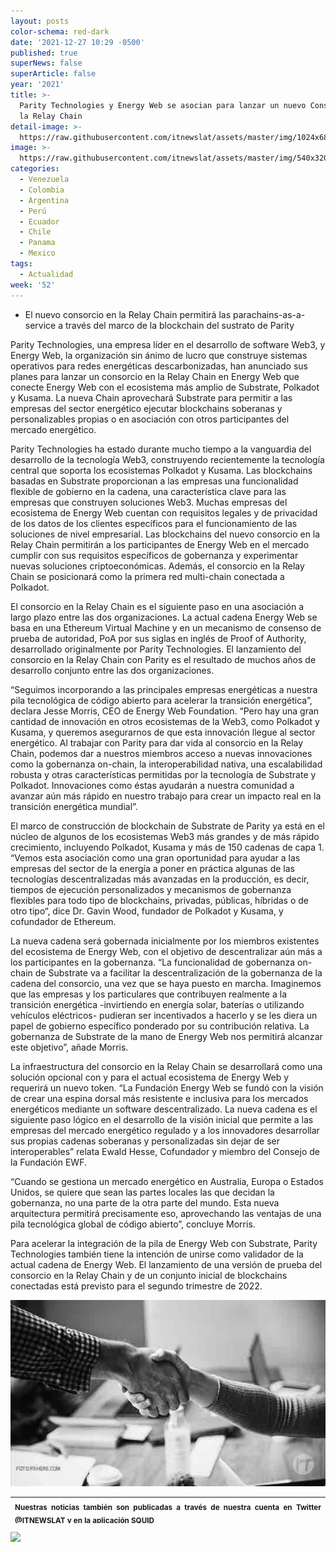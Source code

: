 ```yaml
---
layout: posts
color-schema: red-dark
date: '2021-12-27 10:29 -0500'
published: true
superNews: false
superArticle: false
year: '2021'
title: >-
  Parity Technologies y Energy Web se asocian para lanzar un nuevo Consorcio en
  la Relay Chain
detail-image: >-
  https://raw.githubusercontent.com/itnewslat/assets/master/img/1024x680/Alianzas-g.jpg
image: >-
  https://raw.githubusercontent.com/itnewslat/assets/master/img/540x320/Alianzas-p.jpg
categories:
  - Venezuela
  - Colombia
  - Argentina
  - Perú
  - Ecuador
  - Chile
  - Panama
  - Mexico
tags:
  - Actualidad
week: '52'
---
```

- El nuevo consorcio en la Relay Chain permitirá las parachains-as-a-service a través del marco de la blockchain del sustrato de Parity


Parity Technologies, una empresa líder en el desarrollo de software Web3, y Energy Web, la organización sin ánimo de lucro que construye sistemas operativos para redes energéticas descarbonizadas, han anunciado sus planes para lanzar un consorcio en la Relay Chain en Energy Web que conecte Energy Web con el ecosistema más amplio de Substrate, Polkadot y Kusama. La nueva Chain aprovechará Substrate para permitir a las empresas del sector energético ejecutar blockchains soberanas y personalizables propias o en asociación con otros participantes del mercado energético.

Parity Technologies ha estado durante mucho tiempo a la vanguardia del desarrollo de la tecnología Web3, construyendo recientemente la tecnología central que soporta los ecosistemas Polkadot y Kusama. Las blockchains basadas en Substrate proporcionan a las empresas una funcionalidad flexible de gobierno en la cadena, una característica clave para las empresas que construyen soluciones Web3. Muchas empresas del ecosistema de Energy Web cuentan con requisitos legales y de privacidad de los datos de los clientes específicos para el funcionamiento de las soluciones de nivel empresarial. Las blockchains del nuevo consorcio en la Relay Chain permitirán a los participantes de Energy Web en el mercado cumplir con sus requisitos específicos de gobernanza y experimentar nuevas soluciones criptoeconómicas. Además, el consorcio en la Relay Chain se posicionará como la primera red multi-chain conectada a Polkadot.

El consorcio en la Relay Chain es el siguiente paso en una asociación a largo plazo entre las dos organizaciones. La actual cadena Energy Web se basa en una Ethereum Virtual Machine y en un mecanismo de consenso de prueba de autoridad, PoA por sus siglas en inglés de Proof of Authority, desarrollado originalmente por Parity Technologies. El lanzamiento del consorcio en la Relay Chain con Parity es el resultado de muchos años de desarrollo conjunto entre las dos organizaciones. 

“Seguimos incorporando a las principales empresas energéticas a nuestra pila tecnológica de código abierto para acelerar la transición energética”, declara Jesse Morris, CEO de Energy Web Foundation. “Pero hay una gran cantidad de innovación en otros ecosistemas de la Web3, como Polkadot y Kusama, y queremos asegurarnos de que esta innovación llegue al sector energético. Al trabajar con Parity para dar vida al consorcio en la Relay Chain, podemos dar a nuestros miembros acceso a nuevas innovaciones como la gobernanza on-chain, la interoperabilidad nativa, una escalabilidad robusta y otras características permitidas por la tecnología de Substrate y Polkadot. Innovaciones como éstas ayudarán a nuestra comunidad a avanzar aún más rápido en nuestro trabajo para crear un impacto real en la transición energética mundial”.

El marco de construcción de blockchain de Substrate de Parity ya está en el núcleo de algunos de los ecosistemas Web3 más grandes y de más rápido crecimiento, incluyendo Polkadot, Kusama y más de 150 cadenas de capa 1. “Vemos esta asociación como una gran oportunidad para ayudar a las empresas del sector de la energía a poner en práctica algunas de las tecnologías descentralizadas más avanzadas en la producción, es decir, tiempos de ejecución personalizados y mecanismos de gobernanza flexibles para todo tipo de blockchains, privadas, públicas, híbridas o de otro tipo“, dice Dr. Gavin Wood, fundador de Polkadot y Kusama, y cofundador de Ethereum.

La nueva cadena será gobernada inicialmente por los miembros existentes del ecosistema de Energy Web, con el objetivo de descentralizar aún más a los participantes en la gobernanza. “La funcionalidad de gobernanza on-chain de Substrate va a facilitar la descentralización de la gobernanza de la cadena del consorcio, una vez que se haya puesto en marcha. Imaginemos que las empresas y los particulares que contribuyen realmente a la transición energética -invirtiendo en energía solar, baterías o utilizando vehículos eléctricos- pudieran ser incentivados a hacerlo y se les diera un papel de gobierno específico ponderado por su contribución relativa. La gobernanza de Substrate de la mano de Energy Web nos permitirá alcanzar este objetivo”, añade Morris.

La infraestructura del consorcio en la Relay Chain se desarrollará como una solución opcional con y para el actual ecosistema de Energy Web y requerirá un nuevo token. “La Fundación Energy Web se fundó con la visión de crear una espina dorsal más resistente e inclusiva para los mercados energéticos mediante un software descentralizado. La nueva cadena es el siguiente paso lógico en el desarrollo de la visión inicial que permite a las empresas del mercado energético regulado y a los innovadores desarrollar sus propias cadenas soberanas y personalizadas sin dejar de ser interoperables” relata Ewald Hesse, Cofundador y miembro del Consejo de la Fundación EWF.

“Cuando se gestiona un mercado energético en Australia, Europa o Estados Unidos, se quiere que sean las partes locales las que decidan la gobernanza, no una parte de la otra parte del mundo. Esta nueva arquitectura permitirá precisamente eso, aprovechando las ventajas de una pila tecnológica global de código abierto”, concluye Morris.

Para acelerar la integración de la pila de Energy Web con Substrate, Parity Technologies también tiene la intención de unirse como validador de la actual cadena de Energy Web. El lanzamiento de una versión de prueba del consorcio en la Relay Chain y de un conjunto inicial de blockchains conectadas está previsto para el segundo trimestre de 2022.


![](https://raw.githubusercontent.com/itnewslat/assets/master/img/540x320/Alianzas-p.jpg)

<table style="height: 42px;" width="569">
<tbody>
<tr>
<td style="text-align: justify;"><sub><strong>Nuestras noticias también son publicadas a través de nuestra cuenta en Twitter <a href="https://twitter.com/itnewslat?lang=es">@ITNEWSLAT</a> y en la aplicación <a href="https://squidapp.co/en/">SQUID</a></strong></sub></td>
</tr>
</tbody>
</table>

<img src="https://tracker.metricool.com/c3po.jpg?hash=56f88a41e39ab42c063cc51676587a04"/>